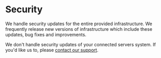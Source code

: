 # Security

We handle security updates for the entire provided infrastructure. We frequently release new versions of infrastructure which include these updates, bug fixes and improvements. 

We don't handle security updates of your connected servers system. If you'd like us to, please [contact our support](../product/support.md).